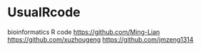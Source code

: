 # UsualRcode
bioinformatics R code
https://github.com/Ming-Lian
https://github.com/xuzhougeng
https://github.com/jmzeng1314
